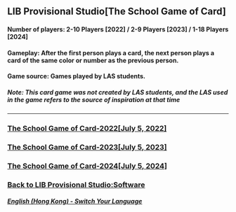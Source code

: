## LIB Provisional Studio[The School Game of Card]
#### Number of players: 2-10 Players [2022] / 2-9 Players [2023] / 1-18 Players [2024]
#### Gameplay: After the first person plays a card, the next person plays a card of the same color or number as the previous person.
#### Game source: Games played by LAS students.

##### Note: This card game was not created by LAS students, and the LAS used in the game refers to the source of inspiration at that time
------------

### [The School Game of Card-2022[July 5, 2022]](School_card_game-2022-EN.exe)
### [The School Game of Card-2023[July 5, 2023]](School_card_game-2023-EN.exe)
### [The School Game of Card-2024[July 5, 2024]](School_card_game-2024.exe)

### [Back to LIB Provisional Studio:Software](https://libps.github.io/en/hk/Software) 

##### [English (Hong Kong) - Switch Your Language](https://libps.github.io/index)
